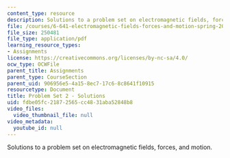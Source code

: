 ```yaml
---
content_type: resource
description: Solutions to a problem set on electromagnetic fields, forces, and motion.
file: /courses/6-641-electromagnetic-fields-forces-and-motion-spring-2005/fdbe05fc21872565cc4831aba52848b8_05_ps02_sol.pdf
file_size: 250481
file_type: application/pdf
learning_resource_types:
- Assignments
license: https://creativecommons.org/licenses/by-nc-sa/4.0/
ocw_type: OCWFile
parent_title: Assignments
parent_type: CourseSection
parent_uid: 906956e5-4a15-8ec7-17c6-8c8641f10915
resourcetype: Document
title: Problem Set 2 - Solutions
uid: fdbe05fc-2187-2565-cc48-31aba52848b8
video_files:
  video_thumbnail_file: null
video_metadata:
  youtube_id: null
---
```

Solutions to a problem set on electromagnetic fields, forces, and motion.